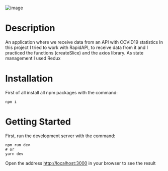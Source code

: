 ![image](https://user-images.githubusercontent.com/92051961/196974027-1d187f46-1164-47cc-b6ae-a27bf149d4dc.png)
# Description
An application where we receive data from an API with COVID19 statistics
In this project I tried to work with RapidAPI, to receive data from it and I practiced the functions (createSlice) and the axios library.
As state management I used Redux
# Installation
First of all install all npm packages with the command:
```
npm i
```
# Getting Started
First, run the development server with the command: 
```
npm run dev
# or
yarn dev
```
Open the address [http://localhost:3000](http://localhost:3000) in your browser to see the result
